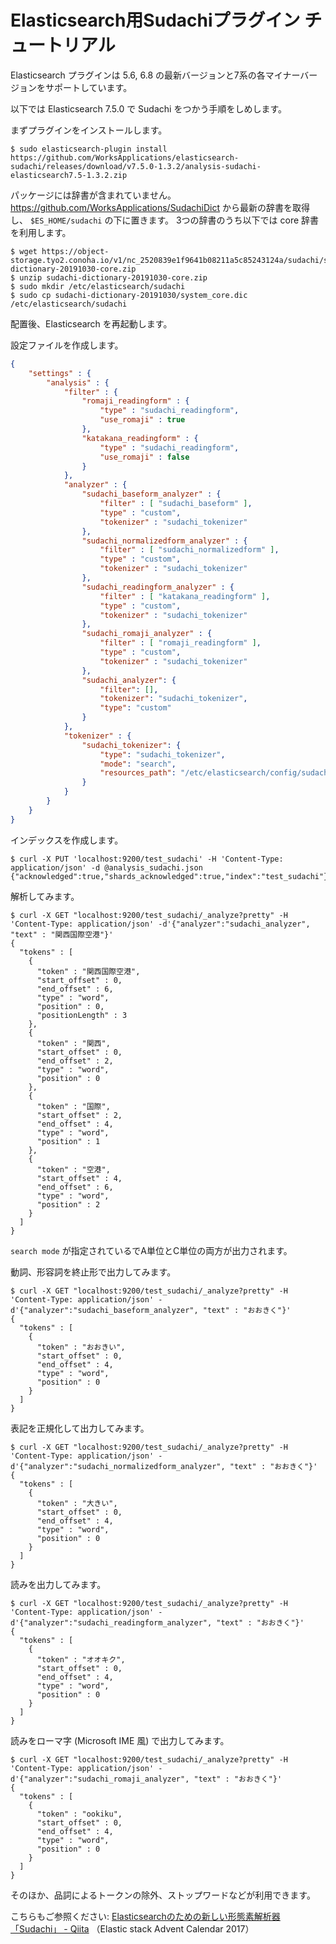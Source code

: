 # Elasticsearch用Sudachiプラグイン チュートリアル

Elasticsearch プラグインは 5.6, 6.8 の最新バージョンと7系の各マイナーバージョンをサポートしています。

以下では Elasticsearch 7.5.0 で Sudachi をつかう手順をしめします。
 
まずプラグインをインストールします。 

```
$ sudo elasticsearch-plugin install https://github.com/WorksApplications/elasticsearch-sudachi/releases/download/v7.5.0-1.3.2/analysis-sudachi-elasticsearch7.5-1.3.2.zip
```

パッケージには辞書が含まれていません。https://github.com/WorksApplications/SudachiDict から最新の辞書を取得し、 `$ES_HOME/sudachi` の下に置きます。 3つの辞書のうち以下では core 辞書を利用します。

```
$ wget https://object-storage.tyo2.conoha.io/v1/nc_2520839e1f9641b08211a5c85243124a/sudachi/sudachi-dictionary-20191030-core.zip
$ unzip sudachi-dictionary-20191030-core.zip
$ sudo mkdir /etc/elasticsearch/sudachi
$ sudo cp sudachi-dictionary-20191030/system_core.dic /etc/elasticsearch/sudachi
```

配置後、Elasticsearch を再起動します。

設定ファイルを作成します。 

```json:analysis_sudachi.json
{
    "settings" : {
        "analysis" : {
            "filter" : {
                "romaji_readingform" : {
                    "type" : "sudachi_readingform",
                    "use_romaji" : true
                },
                "katakana_readingform" : {
                    "type" : "sudachi_readingform",
                    "use_romaji" : false
                }
            },
            "analyzer" : {
                "sudachi_baseform_analyzer" : {
                    "filter" : [ "sudachi_baseform" ],
                    "type" : "custom",
                    "tokenizer" : "sudachi_tokenizer"
                },
                "sudachi_normalizedform_analyzer" : {
                    "filter" : [ "sudachi_normalizedform" ],
                    "type" : "custom",
                    "tokenizer" : "sudachi_tokenizer"
                },
                "sudachi_readingform_analyzer" : {
                    "filter" : [ "katakana_readingform" ],
                    "type" : "custom",
                    "tokenizer" : "sudachi_tokenizer"
                },
                "sudachi_romaji_analyzer" : {
                    "filter" : [ "romaji_readingform" ],
                    "type" : "custom",
                    "tokenizer" : "sudachi_tokenizer"
                },
                "sudachi_analyzer": {
                    "filter": [],
                    "tokenizer": "sudachi_tokenizer",
                    "type": "custom"
                }
            },
            "tokenizer" : {
                "sudachi_tokenizer": {
                    "type": "sudachi_tokenizer",
                    "mode": "search",
                    "resources_path": "/etc/elasticsearch/config/sudachi"
                }
            }
        }
    }
}
```

インデックスを作成します。 

```
$ curl -X PUT 'localhost:9200/test_sudachi' -H 'Content-Type: application/json' -d @analysis_sudachi.json
{"acknowledged":true,"shards_acknowledged":true,"index":"test_sudachi"}
```

解析してみます。 

```
$ curl -X GET "localhost:9200/test_sudachi/_analyze?pretty" -H 'Content-Type: application/json' -d'{"analyzer":"sudachi_analyzer", "text" : "関西国際空港"}'
{
  "tokens" : [
    {
      "token" : "関西国際空港",
      "start_offset" : 0,
      "end_offset" : 6,
      "type" : "word",
      "position" : 0,
      "positionLength" : 3
    },
    {
      "token" : "関西",
      "start_offset" : 0,
      "end_offset" : 2,
      "type" : "word",
      "position" : 0
    },
    {
      "token" : "国際",
      "start_offset" : 2,
      "end_offset" : 4,
      "type" : "word",
      "position" : 1
    },
    {
      "token" : "空港",
      "start_offset" : 4,
      "end_offset" : 6,
      "type" : "word",
      "position" : 2
    }
  ]
}
```

`search mode` が指定されているでA単位とC単位の両方が出力されます。

動詞、形容詞を終止形で出力してみます。 

```
$ curl -X GET "localhost:9200/test_sudachi/_analyze?pretty" -H 'Content-Type: application/json' -d'{"analyzer":"sudachi_baseform_analyzer", "text" : "おおきく"}'
{
  "tokens" : [
    {
      "token" : "おおきい",
      "start_offset" : 0,
      "end_offset" : 4,
      "type" : "word",
      "position" : 0
    }
  ]
}
```

表記を正規化して出力してみます。 

```
$ curl -X GET "localhost:9200/test_sudachi/_analyze?pretty" -H 'Content-Type: application/json' -d'{"analyzer":"sudachi_normalizedform_analyzer", "text" : "おおきく"}'
{
  "tokens" : [
    {
      "token" : "大きい",
      "start_offset" : 0,
      "end_offset" : 4,
      "type" : "word",
      "position" : 0
    }
  ]
}
```

読みを出力してみます。 

```
$ curl -X GET "localhost:9200/test_sudachi/_analyze?pretty" -H 'Content-Type: application/json' -d'{"analyzer":"sudachi_readingform_analyzer", "text" : "おおきく"}'
{
  "tokens" : [
    {
      "token" : "オオキク",
      "start_offset" : 0,
      "end_offset" : 4,
      "type" : "word",
      "position" : 0
    }
  ]
}
```

読みをローマ字 (Microsoft IME 風) で出力してみます。

```
$ curl -X GET "localhost:9200/test_sudachi/_analyze?pretty" -H 'Content-Type: application/json' -d'{"analyzer":"sudachi_romaji_analyzer", "text" : "おおきく"}'
{
  "tokens" : [
    {
      "token" : "ookiku",
      "start_offset" : 0,
      "end_offset" : 4,
      "type" : "word",
      "position" : 0
    }
  ]
}
```

そのほか、品詞によるトークンの除外、ストップワードなどが利用できます。

こちらもご参照ください: [Elasticsearchのための新しい形態素解析器 「Sudachi」 - Qiita](https://qiita.com/sorami/items/99604ef105f13d2d472b) （Elastic stack Advent Calendar 2017）
